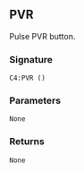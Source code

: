 ## PVR

Pulse PVR button.


### Signature

`C4:PVR ()`


### Parameters

`None`


### Returns

`None`